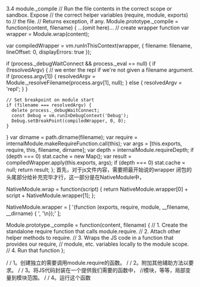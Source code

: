 3.4 module._compile
// Run the file contents in the correct scope or sandbox. Expose
// the correct helper variables (require, module, exports) to
// the file.
// Returns exception, if any.
Module.prototype._compile = function(content, filename) {
  ...(omit here)...
  // create wrapper function
  var wrapper = Module.wrap(content);

  var compiledWrapper = vm.runInThisContext(wrapper, {
    filename: filename,
    lineOffset: 0,
    displayErrors: true
  });

  if (process._debugWaitConnect && process._eval == null) {
    if (!resolvedArgv) {
      // we enter the repl if we're not given a filename argument.
      if (process.argv[1]) {
        resolvedArgv = Module._resolveFilename(process.argv[1], null);
      } else {
        resolvedArgv = 'repl';
      }
    }

    // Set breakpoint on module start
    if (filename === resolvedArgv) {
      delete process._debugWaitConnect;
      const Debug = vm.runInDebugContext('Debug');
      Debug.setBreakPoint(compiledWrapper, 0, 0);
    }
  }
  var dirname = path.dirname(filename);
  var require = internalModule.makeRequireFunction.call(this);
  var args = [this.exports, require, this, filename, dirname];
  var depth = internalModule.requireDepth;
  if (depth === 0) stat.cache = new Map();
  var result = compiledWrapper.apply(this.exports, args);
  if (depth === 0) stat.cache = null;
  return result;
};
首先，对于js文件内容，需要把最开始说的wrapper 闭包的头尾部分给补充完毕才行，这一部分是在NativeModule中，

  NativeModule.wrap = function(script) {
    return NativeModule.wrapper[0] + script + NativeModule.wrapper[1];
  };

  NativeModule.wrapper = [
    '(function (exports, require, module, __filename, __dirname) { ',
    '\n});'
  ];


  Module.prototype._compile = function(content, filename) {
  // 1. Create the standalone require function that calls module.require.
  // 2. Attach other helper methods to require.
  // 3. Wraps the JS code in a function that provides our require,
  //    module, etc. variables locally to the module scope.
  // 4. Run that function
};

/ / 1。创建独立的需要调用module.require的函数。
/ / 2。附加其他辅助方法以要求。
/ / 3。将JS代码封装在一个提供我们需要的函数中，
//模块，等等，局部变量到模块范围。
/ / 4。运行这个函数
